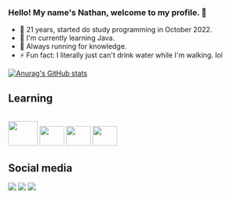 ### Hello! My name's Nathan, welcome to my profile. 👋

- 📌 21 years, started do study programming in October 2022. 
- 🌱 I'm currently learning Java. 
- 🚀 Always running for knowledge.
- ⚡ Fun fact: I literally just can't drink water while I'm walking. lol

[![Anurag's GitHub stats](https://github-readme-stats.vercel.app/api?username=onatao&hide=contribs,prs,issues&count_private=true&show_icons=true&theme=radical)](https://github.com/anuraghazra/github-readme-stats)

## Learning
<div style="display> inline_block"><br>
  <img src="https://cdn.jsdelivr.net/gh/devicons/devicon/icons/java/java-original.svg" width="60" height="50"/>
  <img src="https://cdn.jsdelivr.net/gh/devicons/devicon/icons/spring/spring-original.svg" width="50" height="40"/>
  <img src="https://cdn.jsdelivr.net/gh/devicons/devicon/icons/mysql/mysql-plain.svg" width="50" height="40"/>
  <img src="https://cdn.jsdelivr.net/gh/devicons/devicon/icons/mongodb/mongodb-plain.svg" width="50" height="40"/>
          
</div>

## Social media

<div>
  <a href="https://www.linkedin.com/in/nathan-barros-04a8aa206/" target="_blank"><img src="https://img.shields.io/badge/-LinkedIn-%230077B5?style=for-the-badge&logo=linkedin&logoColor=white" target="_blank"></a> 
  <a href = "mailto:nathanbarrosnt@gmail.com"><img src="https://img.shields.io/badge/-Gmail-%23333?style=for-the-badge&logo=gmail&logoColor=white" target="_blank"></a>
  <a href="natao#3603" target="_blank"><img src="https://img.shields.io/badge/Discord-7289DA?style=for-the-badge&logo=discord&logoColor=white" target="_blank"></a> 
</div>
